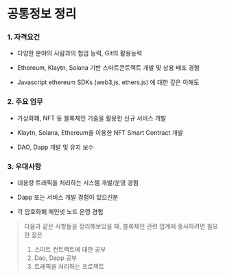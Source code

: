 #  공통정보 정리

### 1. 자격요건

- 다양한 분야의 사람과의 협업 능력, Git의 활용능력

- Ethereum, Klaytn, Solana 기반 스마트콘트랙트 개발 및 상용 배포 경험

- Javascript ethereum SDKs (web3,js, ethers.js) 에 대한 깊은 이해도

### 2. 주요 업무

- 가상화폐, NFT 등 블록체인 기술을 활용한 신규 서비스 개발

- Klaytn, Solana, Ethereum을 이용한 NFT Smart Contract 개발

- DAO, Dapp 개발 및 유지 보수

### 3. 우대사항

- 대용량 트래픽을 처리하는 시스템 개발/운영 경험

- Dapp 또는 서비스 개발 경험이 있으신분

- 각 암호화폐 메인넷 노드 운영 경험



> 다음과 같은 사항들을 정리해보았을 때, 블록체인 관련 업계에 종사하려면 필요한 점은
>
> 1. 스마트 컨트랙트에 대한 공부
> 2. Dao, Dapp 공부
> 3. 트래픽을 처리하는 프로젝트